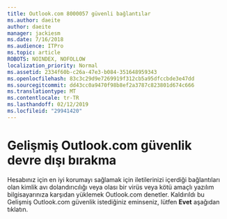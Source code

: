 ```yaml
---
title: Outlook.com 8000057 güvenli bağlantılar
ms.author: daeite
author: daeite
manager: jackiesm
ms.date: 7/16/2018
ms.audience: ITPro
ms.topic: article
ROBOTS: NOINDEX, NOFOLLOW
localization_priority: Normal
ms.assetid: 2334f60b-c26a-47e3-b084-351648959343
ms.openlocfilehash: 83c3c29d9e7269919f312cb5a95dfccbde3e47dd
ms.sourcegitcommit: dd43cc0a9470f98b8ef2a3787c823801d674c666
ms.translationtype: MT
ms.contentlocale: tr-TR
ms.lasthandoff: 02/12/2019
ms.locfileid: "29941420"
---
```

# <a name="disabling-advanced-outlookcom-security"></a>Gelişmiş Outlook.com güvenlik devre dışı bırakma

Hesabınız için en iyi korumayı sağlamak için iletilerinizi içerdiği bağlantıları olan kimlik avı dolandırıcılığı veya olası bir virüs veya kötü amaçlı yazılım bilgisayarınıza karşıdan yüklemek Outlook.com denetler. Kaldırıldı bu Gelişmiş Outlook.com güvenlik istediğiniz eminseniz, lütfen **Evet** aşağıdan tıklatın. 
  


